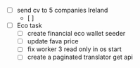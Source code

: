 - [ ] send cv to 5 companies Ireland
	- [ ]
- [ ] Eco task 
	- [ ] create financial eco wallet seeder
	- [ ] update fava price
	- [ ] fix worker 3 read only in os start
	- [ ] create a paginated translator get api
